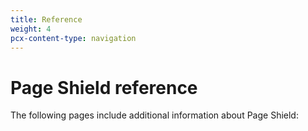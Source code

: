 ```yaml
---
title: Reference
weight: 4
pcx-content-type: navigation
---
```


# Page Shield reference

The following pages include additional information about Page Shield:

<DirectoryListing path="/reference" />
